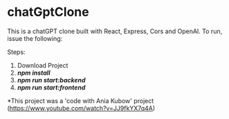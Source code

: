 # chatGptClone
This is a chatGPT clone built with React, Express, Cors and OpenAI. To run, issue the following:

Steps:
1. Download Project
2. ***npm install***
2. ***npm run start:backend***
3. ***npm run start:frontend***

*This project was a 'code with Ania Kubow' project (https://www.youtube.com/watch?v=JJ9fkYX7q4A)
